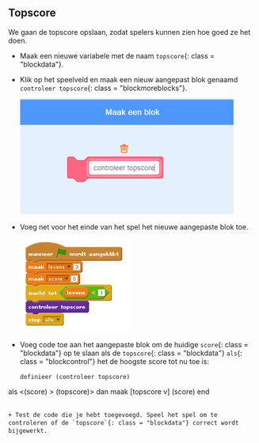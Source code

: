 ## Topscore

We gaan de topscore opslaan, zodat spelers kunnen zien hoe goed ze het doen.

+ Maak een nieuwe variabele met de naam `topscore`{: class = "blockdata"}.

+ Klik op het speelveld en maak een nieuw aangepast blok genaamd `controleer topscore`{: class = "blockmoreblocks"}.
    
    ![screenshot](images/dots-custom-1.png)

+ Voeg net voor het einde van het spel het nieuwe aangepaste blok toe.
    
    ![screenshot](images/dots-custom-2.png)

+ Voeg code toe aan het aangepaste blok om de huidige `score`{: class = "blockdata"} op te slaan als de `topscore`{: class = "blockdata"} `als`{: class = "blockcontrol"} het de hoogste score tot nu toe is:
    
    ```blocks
    definieer (controleer topscore)
als <(score) > (topscore)> dan 
  maak [topscore v] (score)
end
```

+ Test de code die je hebt toegevoegd. Speel het spel om te controleren of de `topscore`{: class = "blockdata"} correct wordt bijgewerkt.